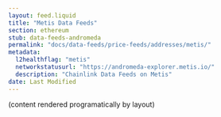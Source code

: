 ```yaml
---
layout: feed.liquid
title: "Metis Data Feeds"
section: ethereum
stub: data-feeds-andromeda
permalink: "docs/data-feeds/price-feeds/addresses/metis/"
metadata:
  l2healthflag: "metis"
  networkstatusurl: "https://andromeda-explorer.metis.io/"
  description: "Chainlink Data Feeds on Metis"
date: Last Modified
---
```

(content rendered programatically by layout)
